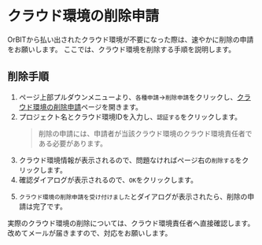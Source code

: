 # クラウド環境の削除申請

OrBITから払い出されたクラウド環境が不要になった際は、速やかに削除の申請をお願いします。
ここでは、クラウド環境を削除する手順を説明します。

## 削除手順
1. ページ上部プルダウンメニューより、`各種申請`→`削除申請`をクリックし、[クラウド環境の削除申請](/request/delete-account.html)ページを開きます。
2. プロジェクト名とクラウド環境IDを入力し、`認証する`をクリックします。
   > 削除の申請には、申請者が当該クラウド環境のクラウド環境責任者である必要があります。
3. クラウド環境情報が表示されるので、問題なければページ右の`削除する`をクリックします。
4. 確認ダイアログが表示されるので、`OK`をクリックします。
<CaptionedImage src="account_delete_dialog.png" caption=""/>

5. `クラウド環境の削除申請を受け付けました`とダイアログが表示されたら、削除の申請は完了です。
<CaptionedImage src="account_delete_success.png" caption=""/>

実際のクラウド環境の削除については、クラウド環境責任者へ直接確認します。
改めてメールが届きますので、対応をお願いします。
